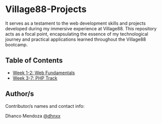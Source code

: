 # Village88-Projects

It serves as a testament to the web development skills and projects developed during my immersive experience at Village88. This repository acts as a focal point, encapsulating the essence of my technological journey and practical applications learned throughout the Village88 bootcamp.

## Table of Contents

- [Week 1-2: Web Fundamentals](./01-Web-Fundamentals/)
- [Week 3-7: PHP Track](./02-PHP/)

## Author/s

Contributor/s names and contact info:

Dhanco Mendoza [@dhnxx](https://github.com/dhnxx)

